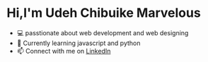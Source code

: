 # Hi,I'm Udeh Chibuike Marvelous

- 💻 passtionate about web development and web designing
- 🌱 Currently learning javascript and python
- 📫 Connect with me on [LinkedIn](https://www.linkedin.com/in/udeh-chibuike-977259375/)
